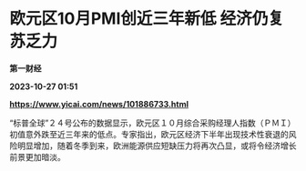# 欧元区10月PMI创近三年新低 经济仍复苏乏力
**第一财经**

**2023-10-27 01:51**

**https://www.yicai.com/news/101886733.html**

“标普全球”２４号公布的数据显示，欧元区１０月综合采购经理人指数（ＰＭＩ）初值意外跌至近三年来的低点。专家指出，欧元区经济下半年出现技术性衰退的风险明显增加，随着冬季到来，欧洲能源供应短缺压力将再次凸显，或将令经济增长前景更加暗淡。